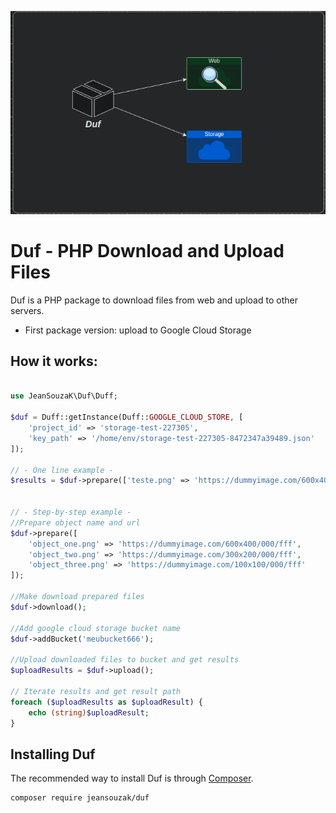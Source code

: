 ![Guzzle](.github/duf.png?raw=true)

# Duf - PHP Download and Upload Files
Duf is a PHP package to download files from web and upload to other servers.

- First package version: upload to Google Cloud Storage
## How it works:
```php

use JeanSouzaK\Duf\Duff;

$duf = Duff::getInstance(Duff::GOOGLE_CLOUD_STORE, [
    'project_id' => 'storage-test-227305',
    'key_path' => '/home/env/storage-test-227305-8472347a39489.json'
]);

// - One line example -
$results = $duf->prepare(['teste.png' => 'https://dummyimage.com/600x400/000/fff'])->download()->addBucket('meubucket666')->upload();


// - Step-by-step example -
//Prepare object name and url
$duf->prepare([
    'object_one.png' => 'https://dummyimage.com/600x400/000/fff',
    'object_two.png' => 'https://dummyimage.com/300x200/000/fff',
    'object_three.png' => 'https://dummyimage.com/100x100/000/fff'
]);

//Make download prepared files
$duf->download();

//Add google cloud storage bucket name
$duf->addBucket('meubucket666');

//Upload downloaded files to bucket and get results
$uploadResults = $duf->upload();

// Iterate results and get result path
foreach ($uploadResults as $uploadResult) {
    echo (string)$uploadResult;
}

```

## Installing Duf

The recommended way to install Duf is through
[Composer](https://getcomposer.org/).

```bash
composer require jeansouzak/duf
```